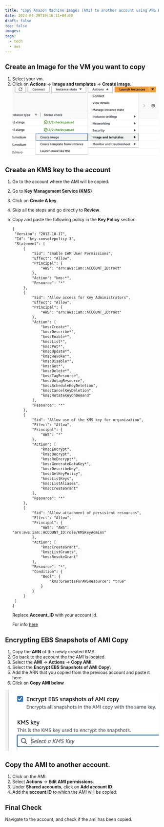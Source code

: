 ```yaml
---
title: "Copy Amazon Machine Images (AMI) to another account using AWS Key Management Service (KMS)"
date: 2024-04-29T19:16:11+04:00
draft: false
toc: false
images:
tags:
  - tech
  - aws
---
```


## Create an Image for the VM you want to copy

1. Select your vm.
2. Click on **Actions** -> **Image and templates** -> **Create Image**.
   ![](./images/1.png)

## Create an KMS key to the account

1. Go to the account where the AMI will be copied.
2. Go to **Key Management Service (KMS)**
3. Click on **Create A key**.
4. Skip all the steps and go directly to **Review**.
5. Copy and paste the following policy in the **Key Policy** section.
   
   ```
   {
    "Version": "2012-10-17",
    "Id": "key-consolepolicy-3",
    "Statement": [
        {
            "Sid": "Enable IAM User Permissions",
            "Effect": "Allow",
            "Principal": {
                "AWS": "arn:aws:iam::ACCOUNT_ID:root"
            },
            "Action": "kms:*",
            "Resource": "*"
        },
        {
            "Sid": "Allow access for Key Administrators",
            "Effect": "Allow",
            "Principal": {
                "AWS": "arn:aws:iam::ACCOUNT_ID:root"
            },
            "Action": [
                "kms:Create*",
                "kms:Describe*",
                "kms:Enable*",
                "kms:List*",
                "kms:Put*",
                "kms:Update*",
                "kms:Revoke*",
                "kms:Disable*",
                "kms:Get*",
                "kms:Delete*",
                "kms:TagResource",
                "kms:UntagResource",
                "kms:ScheduleKeyDeletion",
                "kms:CancelKeyDeletion",
                "kms:RotateKeyOnDemand"
            ],
            "Resource": "*"
        },
        {
            "Sid": "Allow use of the KMS key for organization",
            "Effect": "Allow",
            "Principal": {
                "AWS": "*"
            },
            "Action": [
                "kms:Encrypt",
                "kms:Decrypt",
                "kms:ReEncrypt*",
                "kms:GenerateDataKey*",
                "kms:DescribeKey",
                "kms:GetKeyPolicy",
                "kms:ListKeys",
                "kms:ListAliases",
                "kms:CreateGrant"
            ],
            "Resource": "*"
        },
        {
            "Sid": "Allow attachment of persistent resources",
            "Effect": "Allow",
            "Principal": {
                "AWS": "AWS": "arn:aws:iam::ACCOUNT_ID:role/KMSKeyAdmins"
            },
            "Action": [
                "kms:CreateGrant",
                "kms:ListGrants",
                "kms:RevokeGrant"
            ],
            "Resource": "*",
            "Condition": {
                "Bool": {
                    "kms:GrantIsForAWSResource": "true"
                }
            }
        }
    ]
   }
   ```

   Replace **Account_ID** with your account id.

   For info [here](https://docs.aws.amazon.com/kms/latest/developerguide/key-policy-default.html#key-policy-default-allow-administrators)

## Encrypting EBS Snapshots of AMI Copy

1. Copy the **ARN** of the newly created KMS.
2. Go back to the account the the AMI is located.
3. Select the **AMI** -> **Actions** -> **Copy AMI**.
4. Select the **Encrypt EBS Snapshots of AMI Copy**\
5. Add the ARN that you copied from the previous account and paste it here.
6. Click on **Copy AMI below**

  ![](./images/2.png)


## Copy the AMI to another account.
1. Click on the AMI.
2. Select **Actions** -> **Edit AMI permissions**.
3. Under **Shared accounts**, click on **Add account ID**.
4. Add the **account ID** to which the AMI will be copied.


## Final Check

Navigate to the account, and check if the ami has been copied.
